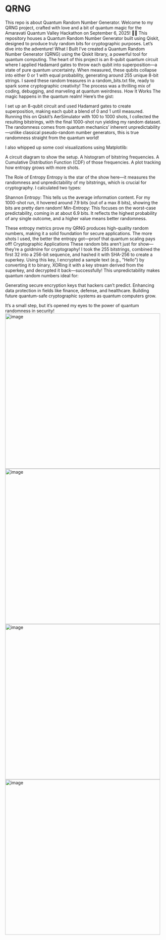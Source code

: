 # QRNG
This repo is about Quantum Random Number Generator.
Welcome to my QRNG project, crafted with love and a bit of quantum magic for the Amaravati Quantum Valley Hackathon on September 6, 2025! 🌌🚀 This repository houses a Quantum Random Number Generator built using Qiskit, designed to produce truly random bits for cryptographic purposes. Let’s dive into the adventure!
What I Built
I’ve created a Quantum Random Number Generator (QRNG) using the Qiskit library, a powerful tool for quantum computing. The heart of this project is an 8-qubit quantum circuit where I applied Hadamard gates to throw each qubit into superposition—a state of pure quantum uncertainty. When measured, these qubits collapse into either 0 or 1 with equal probability, generating around 255 unique 8-bit strings. I saved these random treasures in a random_bits.txt file, ready to spark some cryptographic creativity! The process was a thrilling mix of coding, debugging, and marveling at quantum weirdness.
How It Works
The magic happens in the quantum realm! Here’s the gist:

I set up an 8-qubit circuit and used Hadamard gates to create superposition, making each qubit a blend of 0 and 1 until measured.
Running this on Qiskit’s AerSimulator with 100 to 1000 shots, I collected the resulting bitstrings, with the final 1000-shot run yielding my random dataset.
The randomness comes from quantum mechanics’ inherent unpredictability—unlike classical pseudo-random number generators, this is true randomness straight from the quantum world!

I also whipped up some cool visualizations using Matplotlib:

A circuit diagram to show the setup.
A histogram of bitstring frequencies.
A Cumulative Distribution Function (CDF) of those frequencies.
A plot tracking how entropy grows with more shots.

The Role of Entropy
Entropy is the star of the show here—it measures the randomness and unpredictability of my bitstrings, which is crucial for cryptography. I calculated two types:

Shannon Entropy: This tells us the average information content. For my 1000-shot run, it hovered around 7.9 bits (out of a max 8 bits), showing the bits are pretty darn random!
Min-Entropy: This focuses on the worst-case predictability, coming in at about 6.9 bits. It reflects the highest probability of any single outcome, and a higher value means better randomness.

These entropy metrics prove my QRNG produces high-quality random numbers, making it a solid foundation for secure applications. The more shots I used, the better the entropy got—proof that quantum scaling pays off!
Cryptographic Applications
These random bits aren’t just for show—they’re a goldmine for cryptography! I took the 255 bitstrings, combined the first 32 into a 256-bit sequence, and hashed it with SHA-256 to create a superkey. Using this key, I encrypted a sample text (e.g., "Hello") by converting it to binary, XORing it with a key stream derived from the superkey, and decrypted it back—successfully! This unpredictability makes quantum random numbers ideal for:

Generating secure encryption keys that hackers can’t predict.
Enhancing data protection in fields like finance, defense, and healthcare.
Building future quantum-safe cryptographic systems as quantum computers grow.

It’s a small step, but it’s opened my eyes to the power of quantum randomness in security!
<img width="500" height="500" alt="image" src="https://github.com/user-attachments/assets/844f2e1d-dbee-41c4-99fe-13ebc1fd0613" />
<img width="500" height="500" alt="image" src="https://github.com/user-attachments/assets/16a17bcd-ca5a-48e1-9907-340fa3137f27" />
<img width="500" height="500" alt="image" src="https://github.com/user-attachments/assets/fcdbff0b-ee14-4823-81a7-f29e34ee9f53" />
<img width="500" height="500" alt="image" src="https://github.com/user-attachments/assets/d13a3c8c-287a-4a27-825a-e70daaf83223" />



